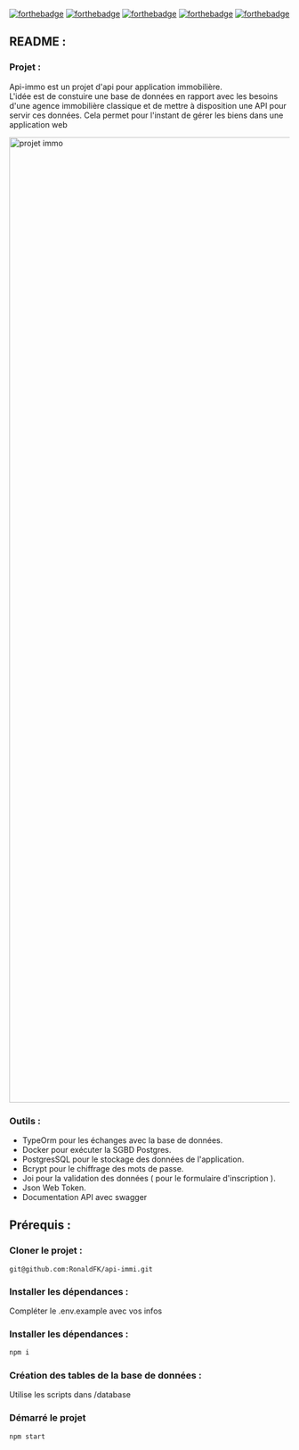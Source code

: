 [![forthebadge](https://img.shields.io/badge/LinkedIn-0077B5?style=for-the-badge&logo=linkedin&logoColor=white)](https://www.linkedin.com/in/ronald-fonlebeck)
[![forthebadge](https://img.shields.io/badge/Node.js-43853D?style=for-the-badge&logo=node.js&logoColor=white)](https://forthebadge.com)
[![forthebadge](https://img.shields.io/badge/Express.js-404D59?style=for-the-badge)](https://forthebadge.com)
[![forthebadge](https://img.shields.io/badge/PostgreSQL-316192?style=for-the-badge&logo=postgresql&logoColor=white)](#)
[![forthebadge](https://img.shields.io/badge/TypeScript-007ACC?style=for-the-badge&logo=typescript&logoColor=white)](#)

## README :

### Projet :

Api-immo est un projet d'api pour application immobilière.<br />
L'idée est de constuire une base de données en rapport avec les besoins d'une agence immobilière classique et de mettre à disposition une API pour servir ces données.
Cela permet pour l'instant de gérer les biens dans une application web

<img width="1731" alt="projet immo" src="https://user-images.githubusercontent.com/90004972/235125856-f5c52435-cef4-4624-b0bf-9c5bc1bb2dcf.png">


### Outils :

- TypeOrm pour les échanges avec la base de données.
- Docker pour exécuter la SGBD Postgres.
- PostgresSQL pour le stockage des données de l'application.
- Bcrypt pour le chiffrage des mots de passe.
- Joi pour la validation des données ( pour le formulaire d'inscription ).
- Json Web Token.
- Documentation API avec swagger

## Prérequis :

### Cloner le projet :
```
git@github.com:RonaldFK/api-immi.git
```
### Installer les dépendances :
Compléter le .env.example avec vos infos
### Installer les dépendances :

```bash
npm i
```

### Création des tables de la base de données :

Utilise les scripts dans  /database

### Démarré le projet

```
npm start
```

